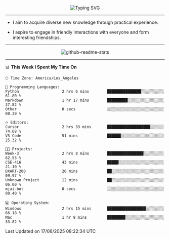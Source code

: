 <p align="center">
  <img src="https://readme-typing-svg.demolab.com?font=Fira+Code&weight=500&size=32&duration=2500&pause=1600&center=true&vCenter=true&random=false&width=1024&height=64&lines=Hi+there+%F0%9F%91%8B;I'm+delighted+you+could+make+it+here+%F0%9F%8E%89;I'm+Harry%2C+a+college+student+still+finding+my+way" alt="Typing SVG" />
</p>


---


- I aim to acquire diverse new knowledge through practical experience.

- I aspire to engage in friendly interactions with everyone and form interesting friendships.


---


<p align="center">
  <img src="https://github-readme-stats.vercel.app/api?username=Harry-Jing&show_icons=true" alt="github-readme-stats"/>
</p>


---

<!--START_SECTION:waka-->
📊 **This Week I Spent My Time On** 

```text
🕑︎ Time Zone: America/Los_Angeles

💬 Programming Languages: 
Python                   2 hrs 6 mins        ███████████████░░░░░░░░░░   61.80 % 
Markdown                 1 hr 17 mins        █████████░░░░░░░░░░░░░░░░   37.82 % 
Other                    0 secs              ░░░░░░░░░░░░░░░░░░░░░░░░░   00.39 % 

🔥 Editors: 
Cursor                   2 hrs 33 mins       ███████████████████░░░░░░   74.68 % 
VS Code                  51 mins             ██████░░░░░░░░░░░░░░░░░░░   25.32 % 

🐱‍💻 Projects: 
Week-3                   2 hrs 8 mins        ████████████████░░░░░░░░░   62.53 % 
CSE-416                  43 mins             █████░░░░░░░░░░░░░░░░░░░░   21.10 % 
DXART-200                20 mins             ██░░░░░░░░░░░░░░░░░░░░░░░   09.97 % 
Unknown Project          12 mins             ██░░░░░░░░░░░░░░░░░░░░░░░   06.00 % 
mjai-bot                 0 secs              ░░░░░░░░░░░░░░░░░░░░░░░░░   00.40 % 

💻 Operating System: 
Windows                  2 hrs 15 mins       █████████████████░░░░░░░░   66.18 % 
Mac                      1 hr 9 mins         ████████░░░░░░░░░░░░░░░░░   33.82 % 
```


 Last Updated on 17/06/2025 08:22:34 UTC
<!--END_SECTION:waka-->
